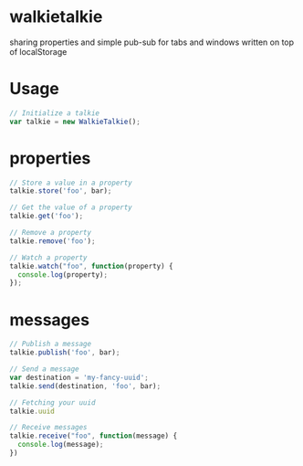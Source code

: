 walkietalkie
============

sharing properties and simple pub-sub for tabs and windows written on top of localStorage

Usage
=====

```js
// Initialize a talkie
var talkie = new WalkieTalkie();
```

properties
==========

```js
// Store a value in a property
talkie.store('foo', bar);
```

```js
// Get the value of a property
talkie.get('foo');
```

```js
// Remove a property
talkie.remove('foo');
```

```js
// Watch a property
talkie.watch("foo", function(property) {
  console.log(property);
});
```

messages
==========

```js
// Publish a message
talkie.publish('foo', bar);
```

```js
// Send a message
var destination = 'my-fancy-uuid';
talkie.send(destination, 'foo', bar);

// Fetching your uuid
talkie.uuid
```

```js
// Receive messages
talkie.receive("foo", function(message) {
  console.log(message);
})
```

